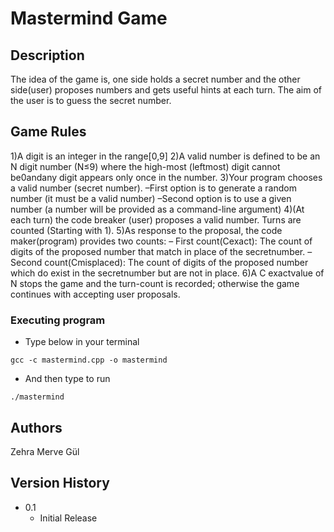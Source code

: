 # Mastermind Game


## Description

The idea of the game is, one side holds a secret number and the other side(user) proposes numbers and gets useful hints at each turn. The aim of the user is to guess the secret number. 

## Game Rules

1)A digit is an integer in the range[0,9] 
2)A valid number is defined to be an N digit number (N≤9) where the high-most (leftmost) digit cannot be0andany digit appears only once in the number.
3)Your program chooses a valid number (secret number). 
	–First option is to generate a random number (it must be a valid number)
	–Second option is to use a given number (a number will be provided as a command-line argument)
4)(At each turn) the code breaker (user) proposes a valid number. Turns are counted (Starting with 1).
5)As response to the proposal, the code maker(program) provides two counts:
	– First count(Cexact): The count of digits of the proposed number that match in place of the secretnumber.
	– Second count(Cmisplaced): The count of digits of the proposed number which do exist in the secretnumber but are not in place.
6)A C exactvalue of N stops the game and the turn-count is recorded; otherwise the game continues with accepting user proposals. 


### Executing program

* Type below in your terminal
```
gcc -c mastermind.cpp -o mastermind
```
* And then type to run
```
./mastermind
```


## Authors

Zehra Merve Gül


## Version History

* 0.1
    * Initial Release
